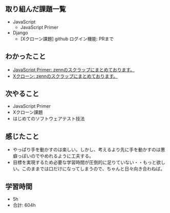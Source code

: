 ## 取り組んだ課題一覧

- JavaScript
    - JavaScript Primer
- Django
    - [Xクローン課題] github ログイン機能: PRまで
## わかったこと
-  [JavaScript Primer: zennのスクラップにまとめております。](https://zenn.dev/r2i5w/scraps/73577cb5d89fdf)
- [Xクローン: zennのスクラップにまとめております。](https://zenn.dev/r2i5w/scraps/6352d9f5ff917b)
## 次やること

- JavaScript Primer
-  Xクローン課題
- はじめてのソフトウェアテスト技法

## 感じたこと
- やっぱり手を動かすのは楽しい。しかし、考えるより先に手を動かすのは悪癖っぽいのでやめれるように工夫する。
- 目標を実現するため必要な学習時間が圧倒的に足りていない・・もっと欲しい。このままでは口だけになってしまうので、ちゃんと日々向き合わねば。
## 学習時間

- 5h
- 合計: 604h
